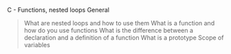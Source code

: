 C - Functions, nested loops General
> What are nested loops and how to use them
> What is a function and how do you use functions
> What is the difference between a declaration and a definition of a function
> What is a prototype
> Scope of variables
